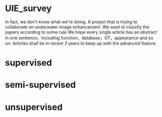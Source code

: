 # UIE_survey

In fact, we don't know what we're doing. A project that is trying to collaborate on underwater image enhancement.
We want to classify the papers according to some rule
We hope every single article has an abstract in one sentence，including function，database，GT，appearance and so on.
Articles shall be in recent 3 years to keep up with the advanced feature.

# supervised

# semi-supervised

# unsupervised

